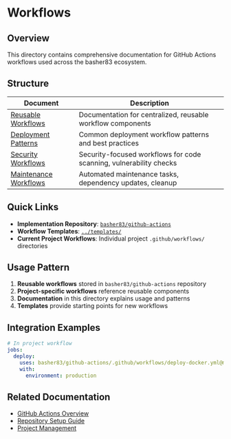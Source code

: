 # Workflows

## Overview

This directory contains comprehensive documentation for GitHub Actions workflows used across the basher83 ecosystem.

## Structure

| Document                                          | Description                                                        |
| ------------------------------------------------- | ------------------------------------------------------------------ |
| [Reusable Workflows](reusable-workflows.md)       | Documentation for centralized, reusable workflow components        |
| [Deployment Patterns](deployment-patterns.md)     | Common deployment workflow patterns and best practices             |
| [Security Workflows](security-workflows.md)       | Security-focused workflows for code scanning, vulnerability checks |
| [Maintenance Workflows](maintenance-workflows.md) | Automated maintenance tasks, dependency updates, cleanup           |

## Quick Links

* **Implementation Repository**: [`basher83/github-actions`](https://github.com/basher83/github-actions)
* **Workflow Templates**: [`../templates/`](../templates/)
* **Current Project Workflows**: Individual project `.github/workflows/` directories

## Usage Pattern

1. **Reusable workflows** stored in `basher83/github-actions` repository
2. **Project-specific workflows** reference reusable components
3. **Documentation** in this directory explains usage and patterns
4. **Templates** provide starting points for new workflows

## Integration Examples

```yaml
# In project workflow
jobs:
  deploy:
    uses: basher83/github-actions/.github/workflows/deploy-docker.yml@main
    with:
      environment: production
```

## Related Documentation

* [GitHub Actions Overview](../actions.md)
* [Repository Setup Guide](../repo-setup-guide.md)
* [Project Management](../project-management.md)
